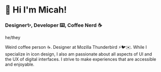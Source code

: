 # 👋 Hi I'm Micah!
### Designer✨, Developer ⌨️, Coffee Nerd ☕
he/they

Weird coffee person ☕️. Designer at Mozilla Thunderbird ⚡️🐦✉️. While I specialize in icon design, I also am passionate about all aspects of UI and the UX of digital interfaces. I strive to make experiences that are accessible and enjoyable.
